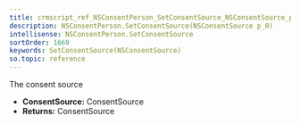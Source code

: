 ```yaml
---
title: crmscript_ref_NSConsentPerson_SetConsentSource_NSConsentSource_p_0
description: NSConsentPerson.SetConsentSource(NSConsentSource p_0)
intellisense: NSConsentPerson.SetConsentSource
sortOrder: 1669
keywords: SetConsentSource(NSConsentSource)
so.topic: reference
---
```



The consent source



* **ConsentSource:** ConsentSource
* **Returns:** ConsentSource



